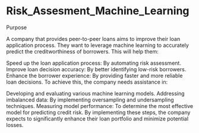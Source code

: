# Risk_Assesment_Machine_Learning
Purpose

A company that provides peer-to-peer loans aims to improve their loan application process. They want to leverage machine learning to accurately predict the creditworthiness of borrowers. This will help them:

Speed up the loan application process: By automating risk assessment.
Improve loan decision accuracy: By better identifying low-risk borrowers.
Enhance the borrower experience: By providing faster and more reliable loan decisions.
To achieve this, the company needs assistance in:

Developing and evaluating various machine learning models.
Addressing imbalanced data: By implementing oversampling and undersampling techniques.
Measuring model performance: To determine the most effective model for predicting credit risk.
By implementing these steps, the company expects to significantly enhance their loan portfolio and minimize potential losses.
